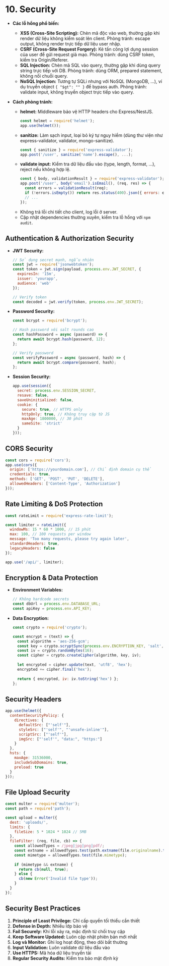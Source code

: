 # 10. Security
- **Các lỗ hổng phổ biến:**
  - **XSS (Cross-Site Scripting):** Chèn mã độc vào web, thường gặp khi render dữ liệu không kiểm soát lên client. Phòng tránh: escape output, không render trực tiếp dữ liệu user nhập.
  - **CSRF (Cross-Site Request Forgery):** Kẻ tấn công lợi dụng session của user để gửi request giả mạo. Phòng tránh: dùng CSRF token, kiểm tra Origin/Referer.
  - **SQL Injection:** Chèn mã SQL vào query, thường gặp khi dùng query string trực tiếp với DB. Phòng tránh: dùng ORM, prepared statement, không nối chuỗi query.
  - **NoSQL Injection:** Tương tự SQLi nhưng với NoSQL (MongoDB, ...), ví dụ truyền object `{ "$gt": "" }` để bypass auth. Phòng tránh: validate input, không truyền object trực tiếp vào query.

- **Cách phòng tránh:**
  - **helmet:** Middleware bảo vệ HTTP headers cho Express/NestJS.
    ```js
    const helmet = require('helmet');
    app.use(helmet());
    ```
  - **sanitize:** Làm sạch input, loại bỏ ký tự nguy hiểm (dùng thư viện như express-validator, validator, mongo-sanitize).
    ```js
    const { sanitize } = require('express-validator');
    app.post('/user', sanitize('name').escape(), ...);
    ```
  - **validate input:** Kiểm tra dữ liệu đầu vào (type, length, format, ...), reject nếu không hợp lệ.
    ```js
    const { body, validationResult } = require('express-validator');
    app.post('/user', body('email').isEmail(), (req, res) => {
      const errors = validationResult(req);
      if (!errors.isEmpty()) return res.status(400).json({ errors: errors.array() });
      // ...
    });
    ```
  - Không trả lỗi chi tiết cho client, log lỗi ở server.
  - Cập nhật dependencies thường xuyên, kiểm tra lỗ hổng với `npm audit`.

## Authentication & Authorization Security
- **JWT Security:**
  ```js
  // Sử dụng secret mạnh, ngẫu nhiên
  const jwt = require('jsonwebtoken');
  const token = jwt.sign(payload, process.env.JWT_SECRET, { 
    expiresIn: '15m',
    issuer: 'yourapp',
    audience: 'web'
  });
  
  // Verify token
  const decoded = jwt.verify(token, process.env.JWT_SECRET);
  ```
- **Password Security:**
  ```js
  const bcrypt = require('bcrypt');
  
  // Hash password với salt rounds cao
  const hashPassword = async (password) => {
    return await bcrypt.hash(password, 12);
  };
  
  // Verify password
  const verifyPassword = async (password, hash) => {
    return await bcrypt.compare(password, hash);
  };
  ```
- **Session Security:**
  ```js
  app.use(session({
    secret: process.env.SESSION_SECRET,
    resave: false,
    saveUninitialized: false,
    cookie: {
      secure: true, // HTTPS only
      httpOnly: true, // Không truy cập từ JS
      maxAge: 1800000, // 30 phút
      sameSite: 'strict'
    }
  }));
  ```

## CORS Security
```js
const cors = require('cors');
app.use(cors({
  origin: ['https://yourdomain.com'], // Chỉ định domain cụ thể
  credentials: true,
  methods: ['GET', 'POST', 'PUT', 'DELETE'],
  allowedHeaders: ['Content-Type', 'Authorization']
}));
```

## Rate Limiting & DoS Protection
```js
const rateLimit = require('express-rate-limit');

const limiter = rateLimit({
  windowMs: 15 * 60 * 1000, // 15 phút
  max: 100, // 100 requests per window
  message: 'Too many requests, please try again later',
  standardHeaders: true,
  legacyHeaders: false
});

app.use('/api/', limiter);
```

## Encryption & Data Protection
- **Environment Variables:**
  ```js
  // Không hardcode secrets
  const dbUrl = process.env.DATABASE_URL;
  const apiKey = process.env.API_KEY;
  ```
- **Data Encryption:**
  ```js
  const crypto = require('crypto');
  
  const encrypt = (text) => {
    const algorithm = 'aes-256-gcm';
    const key = crypto.scryptSync(process.env.ENCRYPTION_KEY, 'salt', 32);
    const iv = crypto.randomBytes(16);
    const cipher = crypto.createCipher(algorithm, key, iv);
    
    let encrypted = cipher.update(text, 'utf8', 'hex');
    encrypted += cipher.final('hex');
    
    return { encrypted, iv: iv.toString('hex') };
  };
  ```

## Security Headers
```js
app.use(helmet({
  contentSecurityPolicy: {
    directives: {
      defaultSrc: ["'self'"],
      styleSrc: ["'self'", "'unsafe-inline'"],
      scriptSrc: ["'self'"],
      imgSrc: ["'self'", "data:", "https:"]
    }
  },
  hsts: {
    maxAge: 31536000,
    includeSubDomains: true,
    preload: true
  }
}));
```

## File Upload Security
```js
const multer = require('multer');
const path = require('path');

const upload = multer({
  dest: 'uploads/',
  limits: {
    fileSize: 5 * 1024 * 1024 // 5MB
  },
  fileFilter: (req, file, cb) => {
    const allowedTypes = /jpeg|jpg|png|pdf/;
    const extname = allowedTypes.test(path.extname(file.originalname).toLowerCase());
    const mimetype = allowedTypes.test(file.mimetype);
    
    if (mimetype && extname) {
      return cb(null, true);
    } else {
      cb(new Error('Invalid file type'));
    }
  }
});
```

## Security Best Practices
1. **Principle of Least Privilege:** Chỉ cấp quyền tối thiểu cần thiết
2. **Defense in Depth:** Nhiều lớp bảo vệ
3. **Fail Securely:** Khi lỗi xảy ra, mặc định từ chối truy cập
4. **Keep Software Updated:** Luôn cập nhật phiên bản mới nhất
5. **Log và Monitor:** Ghi log hoạt động, theo dõi bất thường
6. **Input Validation:** Luôn validate dữ liệu đầu vào
7. **Use HTTPS:** Mã hóa dữ liệu truyền tải
8. **Regular Security Audits:** Kiểm tra bảo mật định kỳ
